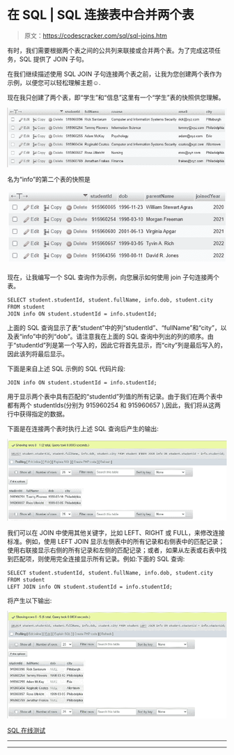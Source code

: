 # 在 SQL | SQL 连接表中合并两个表

> 原文：<https://codescracker.com/sql/sql-joins.htm>

有时，我们需要根据两个表之间的公共列来联接或合并两个表。为了完成这项任务，SQL 提供了 JOIN 子句。

在我们继续描述使用 SQL JOIN 子句连接两个表之前，让我为您创建两个表作为示例，以便您可以轻松理解主题☺.

现在我只创建了两个表，即“学生”和“信息”这里有一个“学生”表的快照供您理解。

![sql combine two tables example](img/d44f989ee0104dd3fcb8dbb1c8e0d88a.png)

名为“info”的第二个表的快照是

![sql join two tables example](img/44e9e8611f237adf306630cdbfa71b30.png)

现在，让我编写一个 SQL 查询作为示例，向您展示如何使用 join 子句连接两个表。

```
SELECT student.studentId, student.fullName, info.dob, student.city
FROM student
JOIN info ON student.studentId = info.studentId;
```

上面的 SQL 查询显示了表“student”中的列“studentId”、“fullName”和“city”，以及表“info”中的列“dob”。请注意我在上面的 SQL 查询中列出的列的顺序。由于“studentId”列是第一个写入的，因此它将首先显示，而“city”列是最后写入的，因此该列将最后显示。

下面是来自上述 SQL 示例的 SQL 代码片段:

```
JOIN info ON student.studentId = info.studentId;
```

用于显示两个表中具有匹配的“studentId”列值的所有记录。由于我们在两个表中都有两个 studentIds(分别为 915960254 和 915960657 ),因此，我们将从这两行中获得指定的数据。

下面是在连接两个表时执行上述 SQL 查询后产生的输出:

![sql combine two tables](img/89be084ad23059110068e15ab0ecae60.png)

我们可以在 JOIN 中使用其他关键字，比如 LEFT、RIGHT 或 FULL，来修改连接标准。例如，使用 LEFT JOIN 显示左侧表中的所有记录和右侧表中的匹配记录；使用右联接显示右侧的所有记录和左侧的匹配记录；或者，如果从左表或右表中找到匹配项，则使用完全连接显示所有记录。例如:下面的 SQL 查询:

```
SELECT student.studentId, student.fullName, info.dob, student.city
FROM student
LEFT JOIN info ON student.studentId = info.studentId;
```

将产生以下输出:

![join two tables in sql](img/6feb13eafa0b84a2954566c5f97e432d.png)

[SQL 在线测试](/exam/showtest.php?subid=7)

* * *

* * *